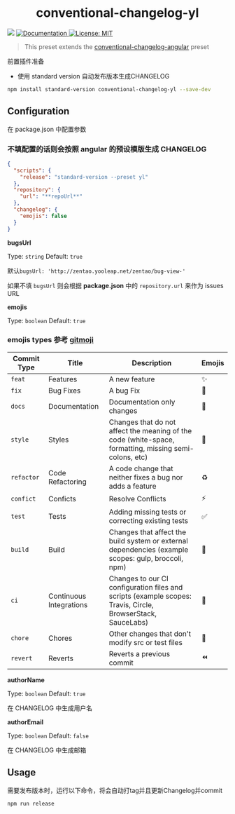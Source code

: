 <h1 align="center">conventional-changelog-yl</h1>
<p>
  <img src="https://img.shields.io/badge/version-1.0.0-blue.svg?cacheSeconds=2592000" />
  <a href="https://github.com/ITxiaohao/conventional-changelog-custom-config#readme">
    <img alt="Documentation" src="https://img.shields.io/badge/documentation-yes-brightgreen.svg" target="_blank" />
  </a>
  <a href="https://github.com/ITxiaohao/conventional-changelog-custom-config/blob/master/LICENSE">
    <img alt="License: MIT" src="https://img.shields.io/badge/License-MIT-yellow.svg" target="_blank" />
  </a>
</p>

> This preset extends the [conventional-changelog-angular](https://github.com/conventional-changelog/conventional-changelog/blob/master/packages/conventional-changelog-angular/README.md) preset

前置插件准备

- 使用 standard version 自动发布版本生成CHANGELOG


```sh
npm install standard-version conventional-changelog-yl --save-dev
```

## Configuration

在 package.json 中配置参数

### 不填配置的话则会按照 angular 的预设模版生成 CHANGELOG

```json
{
  "scripts": {
    "release": "standard-version --preset yl"
  },
  "repository": {
    "url": "**repoUrl**"
  },
  "changelog": {
    "emojis": false
  }
}
```

**bugsUrl**

Type: `string` Default: `true`

默认`bugsUrl: 'http://zentao.yooleap.net/zentao/bug-view-'`

如果不填 `bugsUrl` 则会根据 **package.json** 中的 `repository.url` 来作为 issues URL

**emojis**

Type: `boolean` Default: `true`

### emojis types 参考 [gitmoji](https://gitmoji.carloscuesta.me/)

| Commit Type | Title                    | Description                                                                                                 | Emojis |
| ----------- | ------------------------ | ----------------------------------------------------------------------------------------------------------- | ------ |
| `feat`      | Features                 | A new feature                                                                                               | ✨     |
| `fix`       | Bug Fixes                | A bug Fix                                                                                                   | 🐛     |
| `docs`      | Documentation            | Documentation only changes                                                                                  | 📝     |
| `style`     | Styles                   | Changes that do not affect the meaning of the code (white-space, formatting, missing semi-colons, etc)      | 💄     |
| `refactor`  | Code Refactoring         | A code change that neither fixes a bug nor adds a feature                                                   | ♻️     |
| `confict`   | Conficts                 | Resolve Conflicts                                                                                           | ⚡️     |
| `test`      | Tests                    | Adding missing tests or correcting existing tests                                                           | ✅     |
| `build`     | Build                    | Changes that affect the build system or external dependencies (example scopes: gulp, broccoli, npm)         | 👷     |
| `ci`        | Continuous Integrations  | Changes to our CI configuration files and scripts (example scopes: Travis, Circle, BrowserStack, SauceLabs) | 🔧     |
| `chore`     | Chores                   | Other changes that don't modify src or test files                                                           | 🎫     |
| `revert`    | Reverts                  | Reverts a previous commit                                                                                   | ⏪     |

**authorName**

Type: `boolean` Default: `true`

在 CHANGELOG 中生成用户名

**authorEmail**

Type: `boolean` Default: `false`

在 CHANGELOG 中生成邮箱

## Usage

需要发布版本时，运行以下命令，将会自动打tag并且更新Changelog并commit

```sh
npm run release
```
